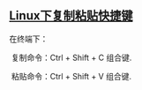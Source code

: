 ## [Linux下复制粘贴快捷键](https://www.cnblogs.com/xiehy/archive/2010/09/21/1832543.html)

 在终端下：

​          复制命令：Ctrl + Shift + C  组合键.

​          粘贴命令：Ctrl + Shift + V  组合键.